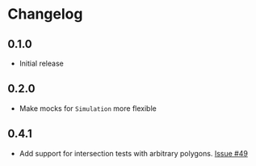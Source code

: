 # Changelog

## 0.1.0
- Initial release

## 0.2.0
- Make mocks for `Simulation` more flexible

## 0.4.1
- Add support for intersection tests with arbitrary polygons. [Issue #49](https://github.com/myelin-ai/engine/issues/49)

